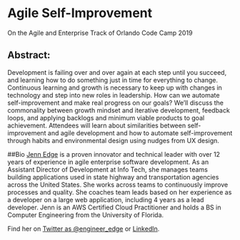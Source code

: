 # Agile Self-Improvement
On the Agile and Enterprise Track of Orlando Code Camp 2019

## Abstract:
Development is failing over and over again at each step until you succeed, and learning how to do something just in time for everything to change. Continuous learning and growth is necessary to keep up with changes in technology and step into new roles in leadership. How can we automate self-improvement and make real progress on our goals?
We’ll discuss the commonality between growth mindset and iterative development, feedback loops, and applying backlogs and minimum viable products to goal achievement. Attendees will learn about similarities between self-improvement and agile development and how to automate self-improvement through habits and environmental design using nudges from UX design.

##Bio
[Jenn Edge](http://jennedge.com/) is a proven innovator and technical leader with over 12 years of experience in agile enterprise software development. As an Assistant Director of Development at Info Tech, she manages teams building applications used in state highway and transportation agencies across the United States. She works across teams to continuously improve processes and quality. She coaches team leads based on her experience as a developer on a large web application, including 4 years as a lead developer. Jenn is an AWS Certified Cloud Practitioner and holds a BS in Computer Engineering from the University of Florida.

Find her on [Twitter as @engineer_edge](https://twitter.com/engineer_edge) or [LinkedIn](https://www.linkedin.com/in/engineer-edge/).